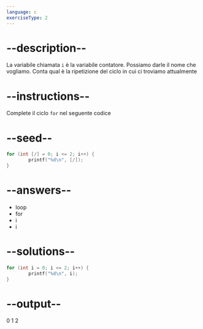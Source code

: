 ```yaml
---
language: c
exerciseType: 2
---
```


# --description--

La variabile chiamata `i` è la variabile contatore.
Possiamo darle il nome che vogliamo.
Conta qual è la ripetizione del ciclo in cui ci troviamo attualmente

# --instructions--

Complete il ciclo `for` nel seguente codice

# --seed--

```c
for (int [/] = 0; i <= 2; i++) {
        printf("%d\n", [/]);
}
```

# --answers--

- loop
- for
- i
- i

# --solutions--

```c
for (int i = 0; i <= 2; i++) {
        printf("%d\n", i);
}
```

# --output--

0
1
2
